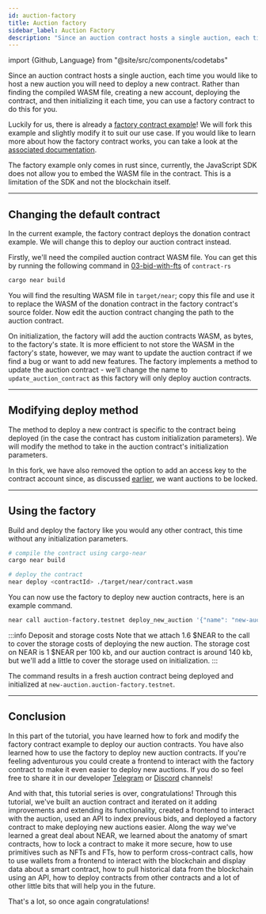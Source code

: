 ```yaml
---
id: auction-factory
title: Auction factory
sidebar_label: Auction Factory
description: "Since an auction contract hosts a single auction, each time you would like to host a new auction you will need to deploy a new contract. Rather than finding the compiled WASM file, creating a new account, deploying the contract, and then initializing it each time, you can use a factory contract to do this for you."
---
```


import {Github, Language} from "@site/src/components/codetabs"

Since an auction contract hosts a single auction, each time you would like to host a new auction you will need to deploy a new contract. Rather than finding the compiled WASM file, creating a new account, deploying the contract, and then initializing it each time, you can use a factory contract to do this for you.

Luckily for us, there is already a [factory contract example](https://github.com/near-examples/factory-rust)! We will fork this example and slightly modify it to suit our use case. If you would like to learn more about how the factory contract works, you can take a look at the [associated documentation](/tutorials/examples/factory#generic-factory).

The factory example only comes in rust since, currently, the JavaScript SDK does not allow you to embed the WASM file in the contract. This is a limitation of the SDK and not the blockchain itself.

---

## Changing the default contract

In the current example, the factory contract deploys the donation contract example. We will change this to deploy our auction contract instead. 

Firstly, we'll need the compiled auction contract WASM file. You can get this by running the following command in [03-bid-with-fts](https://github.com/near-examples/auctions-tutorial/tree/reorg-auction/contract-rs/03-bid-with-fts) of `contract-rs`

```bash
cargo near build 
```

You will find the resulting WASM file in `target/near`; copy this file and use it to replace the WASM of the donation contract in the factory contract's source folder. Now edit the auction contract changing the path to the auction contract.

<Language value="rust" language="rust">
    <Github fname="Default init" 
            url="https://github.com/near-examples/auctions-tutorial/blob/main/factory/src/lib.rs#L25-L31"
            start="25" end="31" />
    <Github fname="Contract path" 
            url="https://github.com/near-examples/auctions-tutorial/blob/main/factory/src/lib.rs#L9"
            start="9" end="9" />
</Language>

On initialization, the factory will add the auction contracts WASM, as bytes, to the factory's state. It is more efficient to not store the WASM in the factory's state, however, we may want to update the auction contract if we find a bug or want to add new features. The factory implements a method to update the auction contract - we'll change the name to `update_auction_contract` as this factory will only deploy auction contracts.

<Github fname="Contract path" language="rust"
        url="https://github.com/near-examples/auctions-tutorial/blob/main/factory/src/manager.rs#L8-L13"
        start="8" end="13" />

---

## Modifying deploy method

The method to deploy a new contract is specific to the contract being deployed (in the case the contract has custom initialization parameters). We will modify the method to take in the auction contract's initialization parameters.

<Github fname="Contract path" language="rust"
        url="https://github.com/near-examples/auctions-tutorial/blob/main/factory/src/deploy.rs#L9-L82"
        start="9" end="82" />

In this fork, we have also removed the option to add an access key to the contract account since, as discussed [earlier](./1.3-deploy.md#locking-the-contract), we want auctions to be locked.

---

## Using the factory 

Build and deploy the factory like you would any other contract, this time without any initialization parameters. 

```bash
# compile the contract using cargo-near
cargo near build

# deploy the contract
near deploy <contractId> ./target/near/contract.wasm
```

You can now use the factory to deploy new auction contracts, here is an example command. 

```bash
near call auction-factory.testnet deploy_new_auction '{"name": "new-auction", "end_time": "3000000000000000000", "auctioneer": "pivortex.testnet", "ft_contract": "dai.fakes.testnet", "nft_contract": "nft.examples.testnet", "token_id": "7777", "starting_price": "1000000000000000000"}' --accountId pivortex.testnet --deposit 1.6 --gas 100000000000000
```

:::info Deposit and storage costs
Note that we attach 1.6 $NEAR to the call to cover the storage costs of deploying the new auction. The storage cost on NEAR is 1 $NEAR per 100 kb, and our auction contract is around 140 kb, but we'll add a little to cover the storage used on initialization.
:::

The command results in a fresh auction contract being deployed and initialized at `new-auction.auction-factory.testnet`.

---

## Conclusion

In this part of the tutorial, you have learned how to fork and modify the factory contract example to deploy our auction contracts. You have also learned how to use the factory to deploy new auction contracts. If you're feeling adventurous you could create a frontend to interact with the factory contract to make it even easier to deploy new auctions. If you do so feel free to share it in our developer [Telegram](https://t.me/neardev) or [Discord](https://discord.gg/vMGH5QywTH) channels!

And with that, this tutorial series is over, congratulations! Through this tutorial, we've built an auction contract and iterated on it adding improvements and extending its functionality, created a frontend to interact with the auction, used an API to index previous bids, and deployed a factory contract to make deploying new auctions easier. Along the way we've learned a great deal about NEAR, we learned about the anatomy of smart contracts, how to lock a contract to make it more secure, how to use primitives such as NFTs and FTs, how to perform cross-contract calls, how to use wallets from a frontend to interact with the blockchain and display data about a smart contract, how to pull historical data from the blockchain using an API, how to deploy contracts from other contracts and a lot of other little bits that will help you in the future. 

That's a lot, so once again congratulations!

